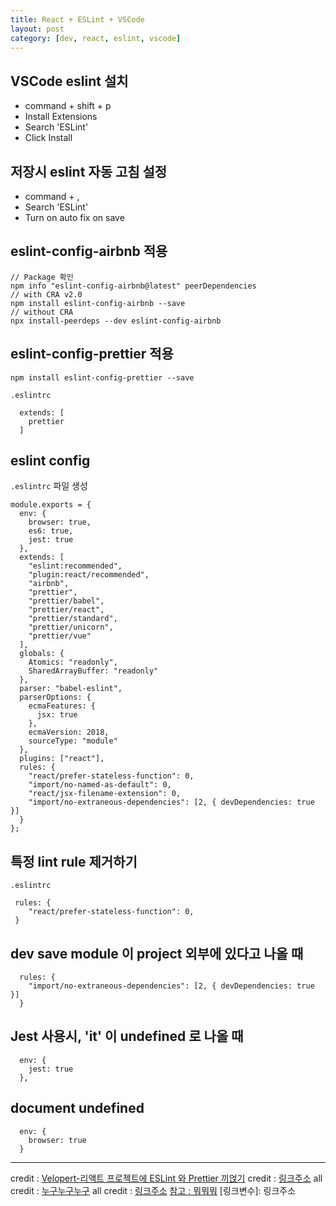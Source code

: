 ```yaml
---
title: React + ESLint + VSCode
layout: post
category: [dev, react, eslint, vscode]
---
```


## VSCode eslint 설치

- command + shift + p
- Install Extensions
- Search 'ESLint'
- Click Install

## 저장시 eslint 자동 고침 설정

- command + ,
- Search 'ESLint'
- Turn on auto fix on save

## eslint-config-airbnb 적용

```
// Package 확인
npm info "eslint-config-airbnb@latest" peerDependencies
// with CRA v2.0
npm install eslint-config-airbnb --save
// without CRA
npx install-peerdeps --dev eslint-config-airbnb
```

## eslint-config-prettier 적용

```
npm install eslint-config-prettier --save
```

`.eslintrc`

```
  extends: [
    prettier
  ]
```

## eslint config

`.eslintrc` 파일 생성

```
module.exports = {
  env: {
    browser: true,
    es6: true,
    jest: true
  },
  extends: [
    "eslint:recommended",
    "plugin:react/recommended",
    "airbnb",
    "prettier",
    "prettier/babel",
    "prettier/react",
    "prettier/standard",
    "prettier/unicorn",
    "prettier/vue"
  ],
  globals: {
    Atomics: "readonly",
    SharedArrayBuffer: "readonly"
  },
  parser: "babel-eslint",
  parserOptions: {
    ecmaFeatures: {
      jsx: true
    },
    ecmaVersion: 2018,
    sourceType: "module"
  },
  plugins: ["react"],
  rules: {
    "react/prefer-stateless-function": 0,
    "import/no-named-as-default": 0,
    "react/jsx-filename-extension": 0,
    "import/no-extraneous-dependencies": [2, { devDependencies: true }]
  }
};

```

## 특정 lint rule 제거하기

`.eslintrc`

```
 rules: {
    "react/prefer-stateless-function": 0,
 }
```

## dev save module 이 project 외부에 있다고 나올 때

```
  rules: {
    "import/no-extraneous-dependencies": [2, { devDependencies: true }]
  }
```

## Jest 사용시, 'it' 이 undefined 로 나올 때

```
  env: {
    jest: true
  },
```

## document undefined

```
  env: {
    browser: true
  }
```

---

credit : [Velopert-리액트 프로젝트에 ESLint 와 Prettier 끼얹기](https://velog.io/@velopert/eslint-and-prettier-in-react)
credit : [링크주소](링크주소)
all credit : [누구누구누구](링크주소)
all credit : [링크주소](링크주소)
[참고 : 뭐뭐뭐](링크주소)
[링크변수]: 링크주소
